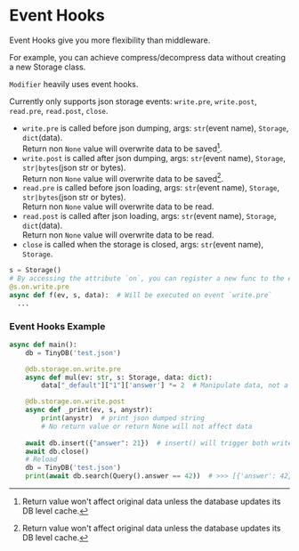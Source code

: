 # Event Hooks

Event Hooks give you more flexibility than middleware.

For example, you can achieve compress/decompress data without creating a new Storage class.

`Modifier` heavily uses event hooks.

Currently only supports json storage events: `write.pre`, `write.post`, `read.pre`, `read.post`, `close`.

* `write.pre` is called before json dumping, args: `str`(event name), `Storage`, `dict`(data).  
  Return non `None` value will overwrite data to be saved[^1].
* `write.post` is called after json dumping, args: `str`(event name), `Storage`, `str|bytes`(json str or bytes).  
  Return non `None` value will overwrite data to be saved[^1].
* `read.pre` is called before json loading, args: `str`(event name), `Storage`, `str|bytes`(json str or bytes).  
  Return non `None` value will overwrite data to be read.
* `read.post` is called after json loading, args: `str`(event name), `Storage`, `dict`(data).  
  Return non `None` value will overwrite data to be read.
* `close` is called when the storage is closed, args: `str`(event name), `Storage`.

```Python
s = Storage()
# By accessing the attribute `on`, you can register a new func to the event
@s.on.write.pre
async def f(ev, s, data):  # Will be executed on event `write.pre`
  ...
```

### Event Hooks Example

```Python
async def main():
    db = TinyDB('test.json')

    @db.storage.on.write.pre
    async def mul(ev: str, s: Storage, data: dict):
        data["_default"]["1"]['answer'] *= 2  # Manipulate data, not a good idea, just for demonstration

    @db.storage.on.write.post
    async def _print(ev, s, anystr):
      	print(anystr)  # print json dumped string
        # No return value or return None will not affect data
 
    await db.insert({"answer": 21})  # insert() will trigger both write events
    await db.close()
    # Reload
    db = TinyDB('test.json')
    print(await db.search(Query().answer == 42))  # >>> [{'answer': 42}] 
```

[^1]: Return value won't affect original data unless the database updates its DB level cache.






